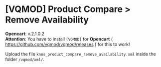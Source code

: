 # [VQMOD] Product Compare > Remove Availability

**Opencart**: v.2.1.0.2  
**Attention**: You have to install `[VQMOD]` for **Opencart** ( https://github.com/vqmod/vqmod/releases ) for this to work!

Upload the file `knns_product_compare_remove_availability.xml` inside the folder `/vqmod/xml/`.
